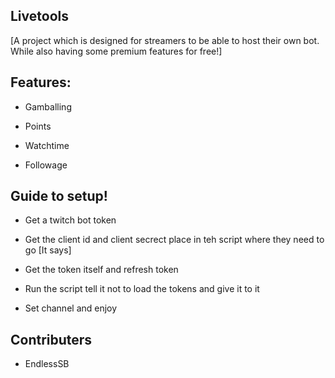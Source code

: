 ## Livetools

[A project which is designed for streamers to be able to host their own bot. While also having some premium features for free!]

## Features:

- Gamballing

- Points

- Watchtime

- Followage

## Guide to setup!

- Get a twitch bot token

- Get the client id and client secrect place in teh script where they need to go [It says]

- Get the token itself and refresh token

- Run the script tell it not to load the tokens and give it to it

- Set channel and enjoy


## Contributers

- EndlessSB